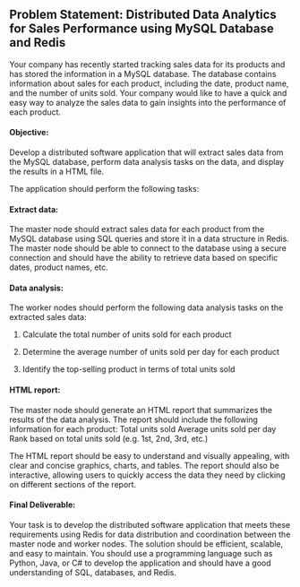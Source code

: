 ## Problem Statement: Distributed Data Analytics for Sales Performance using MySQL Database and Redis

Your company has recently started tracking sales data for its products and has stored the information in a MySQL database. The database contains information about sales for each product, including the date, product name, and the number of units sold. Your company would like to have a quick and easy way to analyze the sales data to gain insights into the performance of each product.

#### Objective: 
Develop a distributed software application that will extract sales data from the MySQL database, perform data analysis tasks on the data, and display the results in a HTML file.

The application should perform the following tasks:

#### Extract data: 
The master node should extract sales data for each product from the MySQL database using SQL queries and store it in a data structure in Redis. The master node should be able to connect to the database using a secure connection and should have the ability to retrieve data based on specific dates, product names, etc.

#### Data analysis: 
The worker nodes should perform the following data analysis tasks on the extracted sales data:

1. Calculate the total number of units sold for each product

2. Determine the average number of units sold per day for each product

3. Identify the top-selling product in terms of total units sold

#### HTML report: 
The master node should generate an HTML report that summarizes the results of the data analysis. The report should include the following information for each product:
Total units sold
Average units sold per day
Rank based on total units sold (e.g. 1st, 2nd, 3rd, etc.)

The HTML report should be easy to understand and visually appealing, with clear and concise graphics, charts, and tables. The report should also be interactive, allowing users to quickly access the data they need by clicking on different sections of the report.

#### Final Deliverable:
Your task is to develop the distributed software application that meets these requirements using Redis for data distribution and coordination between the master node and worker nodes. The solution should be efficient, scalable, and easy to maintain. You should use a programming language such as Python, Java, or C# to develop the application and should have a good understanding of SQL, databases, and Redis.

